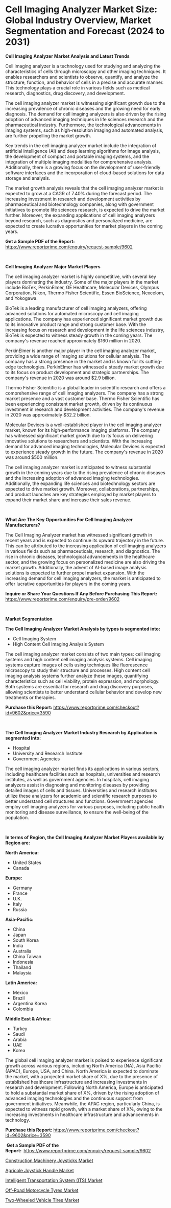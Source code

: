 <p><h1>Cell Imaging Analyzer Market Size: Global Industry Overview, Market Segmentation and Forecast (2024 to 2031)</h1></p><p><strong>Cell Imaging Analyzer Market Analysis and Latest Trends</strong></p>
<p><p>Cell imaging analyzer is a technology used for studying and analyzing the characteristics of cells through microscopy and other imaging techniques. It enables researchers and scientists to observe, quantify, and analyze the structure, function, and behavior of cells in a precise and accurate manner. This technology plays a crucial role in various fields such as medical research, diagnostics, drug discovery, and development.</p><p>The cell imaging analyzer market is witnessing significant growth due to the increasing prevalence of chronic diseases and the growing need for early diagnosis. The demand for cell imaging analyzers is also driven by the rising adoption of advanced imaging techniques in life sciences research and the pharmaceutical industry. Furthermore, the technological advancements in imaging systems, such as high-resolution imaging and automated analysis, are further propelling the market growth.</p><p>Key trends in the cell imaging analyzer market include the integration of artificial intelligence (AI) and deep learning algorithms for image analysis, the development of compact and portable imaging systems, and the integration of multiple imaging modalities for comprehensive analysis. Additionally, there is a growing focus on the development of user-friendly software interfaces and the incorporation of cloud-based solutions for data storage and analysis.</p><p>The market growth analysis reveals that the cell imaging analyzer market is expected to grow at a CAGR of 7.40% during the forecast period. The increasing investment in research and development activities by pharmaceutical and biotechnology companies, along with government initiatives to promote life sciences research, is expected to drive the market further. Moreover, the expanding applications of cell imaging analyzers beyond research, such as diagnostics and personalized medicine, are expected to create lucrative opportunities for market players in the coming years.</p></p>
<p><strong>Get a Sample PDF of the Report:&nbsp;</strong> <a href="https://www.reportprime.com/enquiry/request-sample/9602">https://www.reportprime.com/enquiry/request-sample/9602</a></p>
<p>&nbsp;</p>
<p><strong>Cell Imaging Analyzer Major Market Players</strong></p>
<p><p>The cell imaging analyzer market is highly competitive, with several key players dominating the industry. Some of the major players in the market include BioTek, PerkinElmer, GE Healthcare, Molecular Devices, Olympus Corporation, Nikon, Thermo Fisher Scientific, Essen BioScience, Nexcelom, and Yokogawa.</p><p>BioTek is a leading manufacturer of cell imaging analyzers, offering advanced solutions for automated microscopy and cell imaging applications. The company has experienced significant market growth due to its innovative product range and strong customer base. With the increasing focus on research and development in the life sciences industry, BioTek is expected to witness steady growth in the coming years. The company's revenue reached approximately $160 million in 2020.</p><p>PerkinElmer is another major player in the cell imaging analyzer market, providing a wide range of imaging solutions for cellular analysis. The company has a strong presence in the market and is known for its cutting-edge technologies. PerkinElmer has witnessed a steady market growth due to its focus on product development and strategic partnerships. The company's revenue in 2020 was around $2.9 billion.</p><p>Thermo Fisher Scientific is a global leader in scientific research and offers a comprehensive range of cell imaging analyzers. The company has a strong market presence and a vast customer base. Thermo Fisher Scientific has been experiencing consistent market growth, driven by its continuous investment in research and development activities. The company's revenue in 2020 was approximately $32.2 billion.</p><p>Molecular Devices is a well-established player in the cell imaging analyzer market, known for its high-performance imaging platforms. The company has witnessed significant market growth due to its focus on delivering innovative solutions to researchers and scientists. With the increasing demand for advanced imaging technologies, Molecular Devices is expected to experience steady growth in the future. The company's revenue in 2020 was around $500 million.</p><p>The cell imaging analyzer market is anticipated to witness substantial growth in the coming years due to the rising prevalence of chronic diseases and the increasing adoption of advanced imaging technologies. Additionally, the expanding life sciences and biotechnology sectors are expected to drive market growth. Moreover, collaborations, partnerships, and product launches are key strategies employed by market players to expand their market share and increase their sales revenue.</p></p>
<p>&nbsp;</p>
<p><strong>What Are The Key Opportunities For Cell Imaging Analyzer Manufacturers?</strong></p>
<p><p>The Cell Imaging Analyzer market has witnessed significant growth in recent years and is expected to continue its upward trajectory in the future. This can be attributed to the increasing application of cell imaging analyzers in various fields such as pharmaceuticals, research, and diagnostics. The rise in chronic diseases, technological advancements in the healthcare sector, and the growing focus on personalized medicine are also driving the market growth. Additionally, the advent of AI-based image analysis solutions is expected to further propel market expansion. With the increasing demand for cell imaging analyzers, the market is anticipated to offer lucrative opportunities for players in the coming years.</p></p>
<p><strong>Inquire or Share Your Questions If Any Before Purchasing This Report:</strong> <a href="https://www.reportprime.com/enquiry/pre-order/9602">https://www.reportprime.com/enquiry/pre-order/9602</a></p>
<p>&nbsp;</p>
<p><strong>Market Segmentation</strong></p>
<p><strong>The Cell Imaging Analyzer Market Analysis by types is segmented into:</strong></p>
<p><ul><li>Cell Imaging System</li><li>High Content Cell Imaging Analysis System</li></ul></p>
<p><p>The cell imaging analyzer market consists of two main types: cell imaging systems and high content cell imaging analysis systems. Cell imaging systems capture images of cells using techniques like fluorescence microscopy to study their structure and processes. High content cell imaging analysis systems further analyze these images, quantifying characteristics such as cell viability, protein expression, and morphology. Both systems are essential for research and drug discovery purposes, allowing scientists to better understand cellular behavior and develop new treatments or therapies.</p></p>
<p><strong>Purchase this Report:&nbsp;</strong><a href="https://www.reportprime.com/checkout?id=9602&price=3590">https://www.reportprime.com/checkout?id=9602&price=3590</a></p>
<p>&nbsp;</p>
<p><strong>The Cell Imaging Analyzer Market Industry Research by Application is segmented into:</strong></p>
<p><ul><li>Hospital</li><li>University and Research Institute</li><li>Government Agencies</li></ul></p>
<p><p>The cell imaging analyzer market finds its applications in various sectors, including healthcare facilities such as hospitals, universities and research institutes, as well as government agencies. In hospitals, cell imaging analyzers assist in diagnosing and monitoring diseases by providing detailed images of cells and tissues. Universities and research institutes utilize these analyzers for academic and scientific research purposes to better understand cell structures and functions. Government agencies employ cell imaging analyzers for various purposes, including public health monitoring and disease surveillance, to ensure the well-being of the population.</p></p>
<p>&nbsp;</p>
<p><strong>In terms of Region, the Cell Imaging Analyzer Market Players available by Region are:</strong></p>
<p>
    <p> <strong> North America: </strong>
        <ul>
            <li>United States</li>
            <li>Canada</li>
        </ul>
        </p> 
    <p> <strong> Europe: </strong>
        <ul>
            <li>Germany</li>
            <li>France</li>
            <li>U.K.</li>
            <li>Italy</li>
            <li>Russia</li>
        </ul>
        </p> 
    <p> <strong> Asia-Pacific: </strong>
        <ul>
            <li>China</li>
            <li>Japan</li>
            <li>South Korea</li>
            <li>India</li>
            <li>Australia</li>
            <li>China Taiwan</li>
            <li>Indonesia</li>
            <li>Thailand</li>
            <li>Malaysia</li>
        </ul>
        </p> 
    <p> <strong> Latin America: </strong>
        <ul>
            <li>Mexico</li>
            <li>Brazil</li>
            <li>Argentina Korea</li>
            <li>Colombia</li>
        </ul>
        </p> 
    <p> <strong> Middle East & Africa: </strong>
        <ul>
            <li>Turkey</li>
            <li>Saudi</li>
            <li>Arabia</li>
            <li>UAE</li>
            <li>Korea</li>
        </ul>
    </p>
    </p>
<p><p>The global cell imaging analyzer market is poised to experience significant growth across various regions, including North America (NA), Asia Pacific (APAC), Europe, USA, and China. North America is expected to dominate the market, with a projected market share of X%, due to the presence of established healthcare infrastructure and increasing investments in research and development. Following North America, Europe is anticipated to hold a substantial market share of X%, driven by the rising adoption of advanced imaging technologies and the continuous support from government initiatives. Meanwhile, the APAC region, particularly China, is expected to witness rapid growth, with a market share of X%, owing to the increasing investments in healthcare infrastructure and advancements in technology.</p></p>
<p><strong>Purchase this Report: </strong><a href="https://www.reportprime.com/checkout?id=9602&price=3590">https://www.reportprime.com/checkout?id=9602&price=3590</a></p>
<p>&nbsp;<strong>Get a Sample PDF of the Report:&nbsp;&nbsp;</strong><a href="https://www.reportprime.com/enquiry/request-sample/9602">https://www.reportprime.com/enquiry/request-sample/9602</a></p>
<p><strong></strong></p>
<p><p><a href="https://medium.com/@christianhunter987/analyzing-construction-machinery-joysticks-market-global-industry-perspective-and-forecast-2024-015b60b113fb">Construction Machinery Joysticks Market</a></p><p><a href="https://medium.com/@christianhunter987/agricole-joystick-handle-market-trends-and-market-analysis-forecasted-for-period-2024-2031-db5319d22c5e">Agricole Joystick Handle Market</a></p><p><a href="https://medium.com/@christianhunter987/intelligent-transportation-system-its-market-size-and-market-trends-complete-industry-overview-6dd64ddc84c2">Intelligent Transportation System (ITS) Market</a></p><p><a href="https://medium.com/@christianhunter987/off-road-motorcycle-tyres-market-competitive-analysis-market-trends-and-forecast-to-2031-b65d22f0644a">Off-Road Motorcycle Tyres Market</a></p><p><a href="https://medium.com/@christianhunter987/analyzing-two-wheeled-vehicle-tires-market-global-industry-perspective-and-forecast-2024-to-2031-73b9a559eeb2">Two-Wheeled Vehicle Tires Market</a></p></p>